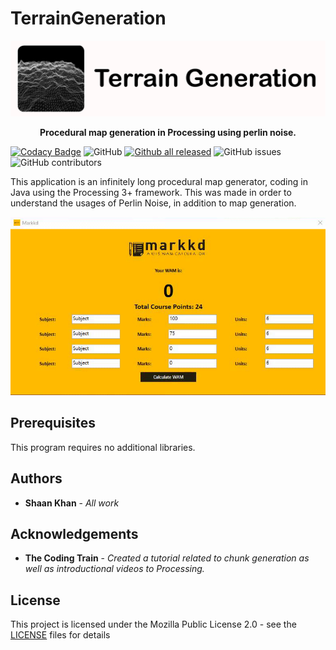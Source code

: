 # TerrainGeneration

![Main Menu](Images/terrainGenerationBanner.png)

<p align="center">
    <b> Procedural map generation in Processing using perlin noise. </b>
</p>

[![Codacy Badge](https://app.codacy.com/project/badge/Grade/316ec4b02dd04dc2a31f03cd4e1990db)](https://www.codacy.com/manual/ShaanCoding/TerrainGeneration/dashboard?utm_source=github.com&amp;utm_medium=referral&amp;utm_content=ShaanCoding/TerrainGeneration&amp;utm_campaign=Badge_Grade)
![GitHub](https://img.shields.io/github/license/ShaanCoding/TerrainGeneration) [![Github all released](https://img.shields.io/github/downloads/ShaanCoding/TerrainGeneration/total)](https://github.com/ShaanCoding/TerrainGeneration/releases) ![GitHub issues](https://img.shields.io/github/issues/ShaanCoding/TerrainGeneration) ![GitHub contributors](https://img.shields.io/github/contributors/ShaanCoding/TerrainGeneration?color=dark-green)

This application is an infinitely long procedural map generator, coding in Java using the Processing 3+ framework. This was made in order to understand the usages of Perlin Noise, in addition to map generation.

![Main Menu](Images/mainMenu.gif)

## Prerequisites

This program requires no additional libraries.

## Authors

* **Shaan Khan** - *All work*

## Acknowledgements

* **The Coding Train** - *Created a tutorial related to chunk generation as well as introductional videos to Processing.*

## License

This project is licensed under the Mozilla Public License 2.0 - see the [LICENSE](https://github.com/ShaanCoding/TerrainGeneration/blob/master/LICENSE.md) files for details
